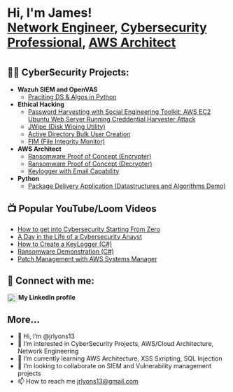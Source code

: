 <h1>Hi, I'm James! <br/><a href="https://github.com/jrlyons13">Network Engineer</a>, <a href="https://www.linkedin.com/in/jrlyons13/">Cybersecurity Professional</a>, <a href="https://www.linkedin.com/in/jrlyons13/">AWS Architect</a><h1>

<h2>👨‍💻 CyberSecurity Projects:</h2>

- <b>Wazuh SIEM and OpenVAS </b>
  - [Praciting DS & Algos in Python](https://github.com/joshmadakor1/Algorithms-Practice)
- <b>Ethical Hacking</b>
  - [Password Harvesting with Social Engineering Toolkit: AWS EC2 Ubuntu Web Server Running Creddential Harvester Attack](https://github.com/jrlyons13/SEToolkitAWS)
  - [JWipe (Disk Wiping Utility)](https://github.com/joshmadakor1/Jwipe.PowerShell)
  - [Active Directory Bulk User Creation](https://github.com/joshmadakor1/AD_PS)
  - [FIM (File Integrity Monitor)](https://github.com/joshmadakor1/PowerShell-Integrity-FIM)
- <b>AWS Architect</b>
  - [Ransomware Proof of Concept (Encrypter)](https://github.com/joshmadakor1/EncrypterPOC)
  - [Ransomware Proof of Concept (Decrypter)](https://github.com/joshmadakor1/DecrypterPOC)
  - [Keylogger with Email Capability](https://github.com/joshmadakor1/Key-Logger-With-Email)
- <b>Python</b>
  - [Package Delivery Application (Datastructures and Algorithms Demo)](https://github.com/joshmadakor1/Package-Delivery-Pathfinding-Algorithm)

<h2>📺 Popular YouTube/Loom Videos</h2>

- [How to get into Cybersecurity Starting From Zero](https://www.youtube.com/watch?v=a83ASGn_V_s)
- [A Day in the Life of a Cybersecurity Anayst](https://www.youtube.com/watch?v=uHy3oM7NnoU)
- [How to Create a KeyLogger (C#)](https://www.youtube.com/watch?v=N-L9hklSlNk)
- [Ransomware Demonstration (C#)](https://www.youtube.com/watch?v=OfvdQeh79s0)
- [Patch Management with AWS Systems Manager](https://www.loom.com/share/fef27fc2979d4d8cadb6d5a6b0706700?sid=1807823a-bdaf-4c7b-bcc6-9fd124977b45)


<h2> 🤳 Connect with me:</h2>

[<img align="left" alt="JoshMadakor | LinkedIn" width="22px" src="https://cdn.jsdelivr.net/npm/simple-icons@v3/icons/linkedin.svg" />][linkedin]

[linkedin]: https://www.linkedin.com/in/jrlyons13


<b>My LinkedIn profile</b>
<h2>More...</h2>



<!---
jrlyons13/jrlyons13 is a ✨ special ✨ repository because its `README.md` (this file) appears on your GitHub profile.
You can click the Preview link to take a look at your changes.
--->

- 👋 Hi, I’m @jrlyons13
- 👀 I’m interested in CyberSecurity Projects, AWS/Cloud Architecture, Network Engineering
- 🌱 I’m currently learning AWS Architecture, XSS Sxripting, SQL Injection
- 💞️ I’m looking to collaborate on SIEM and Vulnerability management projects
- 📫 How to reach me jrlyons13@gmail.com
